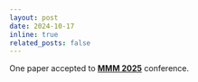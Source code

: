 ```yaml
---
layout: post
date: 2024-10-17
inline: true
related_posts: false
---
```


One paper accepted to **<a href="#">MMM 2025</a>** conference.
